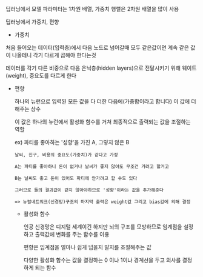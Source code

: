 
딥러닝에서 모델 파라미터는 1차원 배열, 가중치 행렬은 2차원 배열을 많이 사용



딥러닝에서 가중치, 편향


- 가중치
  
처음 들어오는 데이터(입력층)에서 다음 노드로 넘어갈때 모두 같은값이면 계속 같은 값이 나올테니
각기 다르게 곱해야 한다는것

데이터를 각기 다른 비중으로 다음 은닉층(hidden layers)으로 전달시키기 위해 웨이트(weight),
중요도를 다르게 한다


- 편향

  하나의 뉴런으로 입력된 모든 값을 다 더한 다음에(가중합이라고 합니다) 이 값에 더 해주는 상수

  이 값은 하나의 뉴런에서 활성화 함수를 거쳐 최종적으로 출력되는 값을 조절하는 역할


  ex) 파티를 좋아하는 '성향'을 가진 A, 그렇지 않은 B

      날씨, 친구, 비용의 중요도(가중치)가 같다고 가정

      A는 파티를 좋아하니 돈이 없거나 날씨가 좋지 않아도 무조건 가려고 할거고

      B는 날씨도 좋고 돈이 있어도 파티에 안가려고 할 수도 있다

      그러므로 둘의 결과값이 같지 않아야하므로 '성향'이라는 값을 추가해준다

      => 뉴럴네트워크(신경망)구조의 마지막 출력은 weight값 그리고 bias값에 의해 결정


 
  - 활성화 함수
 
      인공 신경망은 디지털 세계이긴 하지만 뇌의 구조를 모방하므로 임계점을 설정하고 출력값에 변화를 주는 함수를 이용

    편향은 임계점을 얼마나 쉽게 넘을지 말지를 조절해주는 값


    다양한 활성화 함수는 값을 결정하는 0 이냐 1이냐 경계선을 두고 의사를 결정하게 되는 함수
